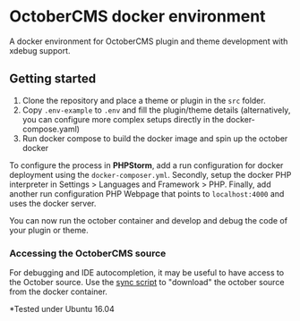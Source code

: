 # OctoberCMS docker environment

A docker environment for OctoberCMS plugin and theme development with xdebug support.

## Getting started

1. Clone the repository and place a theme or plugin in the ``src`` folder. 
2. Copy ``.env-example`` to ``.env`` and fill the plugin/theme details (alternatively, you can configure more complex setups directly in the docker-compose.yaml)
3. Run docker compose to build the docker image and spin up the october docker

To configure the process in **PHPStorm**, add a run configuration for docker deployment using the ``docker-composer.yml``. Secondly, setup the docker PHP interpreter in Settings > Languages and Framework > PHP. Finally, add another run configuration PHP Webpage that points to ``localhost:4000`` and uses the docker server.

You can now run the october container and develop and debug the code of your plugin or theme.

### Accessing the OctoberCMS source

For debugging and IDE autocompletion, it may be useful to have access to the October source. Use the [sync script](docker/sync.sh) to "download" the october source from the docker container.

*Tested under Ubuntu 16.04